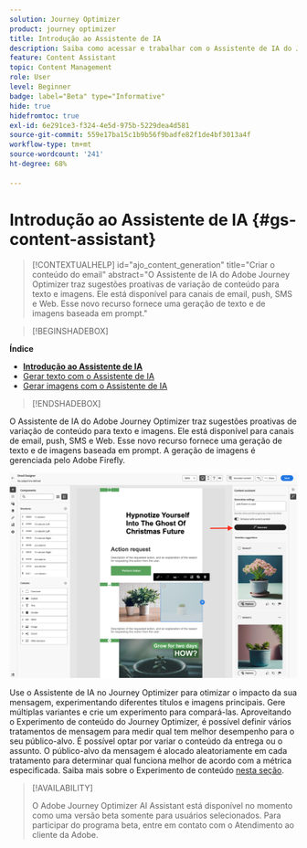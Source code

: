 ```yaml
---
solution: Journey Optimizer
product: journey optimizer
title: Introdução ao Assistente de IA
description: Saiba como acessar e trabalhar com o Assistente de IA do Journey Optimizer
feature: Content Assistant
topic: Content Management
role: User
level: Beginner
badge: label="Beta" type="Informative"
hide: true
hidefromtoc: true
exl-id: 6e291ce3-f324-4e5d-975b-5229dea4d581
source-git-commit: 559e17ba15c1b9b56f9badfe82f1de4bf3013a4f
workflow-type: tm+mt
source-wordcount: '241'
ht-degree: 68%

---
```


# Introdução ao Assistente de IA {#gs-content-assistant}

>[!CONTEXTUALHELP]
>id="ajo_content_generation"
>title="Criar o conteúdo do email"
>abstract="O Assistente de IA do Adobe Journey Optimizer traz sugestões proativas de variação de conteúdo para texto e imagens. Ele está disponível para canais de email, push, SMS e Web. Esse novo recurso fornece uma geração de texto e de imagens baseada em prompt."

>[!BEGINSHADEBOX]

**Índice**

* **[Introdução ao Assistente de IA](gs-generative.md)**
* [Gerar texto com o Assistente de IA](generative-content.md)
* [Gerar imagens com o Assistente de IA](generative-image.md)

>[!ENDSHADEBOX]

O Assistente de IA do Adobe Journey Optimizer traz sugestões proativas de variação de conteúdo para texto e imagens. Ele está disponível para canais de email, push, SMS e Web. Esse novo recurso fornece uma geração de texto e de imagens baseada em prompt. A geração de imagens é gerenciada pelo Adobe Firefly.

![](assets/image-gen-ai.png)

Use o Assistente de IA no Journey Optimizer para otimizar o impacto da sua mensagem, experimentando diferentes títulos e imagens principais. Gere múltiplas variantes e crie um experimento para compará-las. Aproveitando o Experimento de conteúdo do Journey Optimizer, é possível definir vários tratamentos de mensagem para medir qual tem melhor desempenho para o seu público-alvo. É possível optar por variar o conteúdo da entrega ou o assunto. O público-alvo da mensagem é alocado aleatoriamente em cada tratamento para determinar qual funciona melhor de acordo com a métrica especificada. Saiba mais sobre o Experimento de conteúdo [nesta seção](../campaigns/content-experiment.md).

>[!AVAILABILITY]
>
>O Adobe Journey Optimizer AI Assistant está disponível no momento como uma versão beta somente para usuários selecionados. Para participar do programa beta, entre em contato com o Atendimento ao cliente da Adobe.
